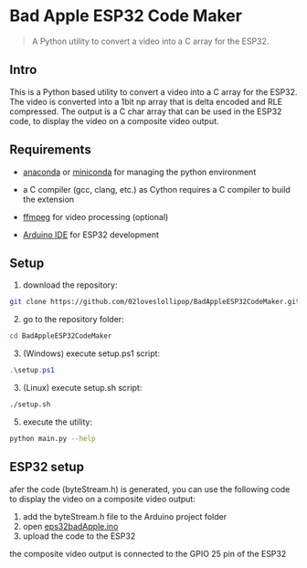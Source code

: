 # Bad Apple ESP32 Code Maker
> A Python utility to convert a video into a C array for the ESP32.

## Intro
This is a Python based utility to convert a video into a C array for the ESP32. The video is converted into a 1bit np array that is delta encoded and RLE compressed. The output is a C char array that can be used in the ESP32 code, to display the video on a composite video output.

## Requirements
- [anaconda](https://www.anaconda.com/download) or [miniconda](https://docs.anaconda.com/free/miniconda/miniconda-install/) for managing the python environment

- a C compiler (gcc, clang, etc.) as Cython requires a C compiler to build the extension

- [ffmpeg](https://ffmpeg.org/download.html) for video processing (optional)

- [Arduino IDE](https://www.arduino.cc/en/software) for ESP32 development

## Setup
1. download the repository:
```bash
git clone https://github.com/02loveslollipop/BadAppleESP32CodeMaker.git
```
2. go to the repository folder:
```bash
cd BadAppleESP32CodeMaker
```
3. (Windows) execute setup.ps1 script:
```powershell
.\setup.ps1
```
3. (Linux) execute setup.sh script:
```bash
./setup.sh
```
5. execute the utility:
```bash
python main.py --help
```

## ESP32 setup
afer the code (byteStream.h) is generated, you can use the following code to display the video on a composite video output:

1. add the byteStream.h file to the Arduino project folder
2. open [eps32badApple.ino](https://github.com/02loveslollipop/BadAppleESP32CodeMaker/blob/master/esp32badApple/esp32badApple.ino)
3. upload the code to the ESP32

the composite video output is connected to the GPIO 25 pin of the ESP32
